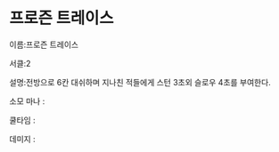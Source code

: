 # 프로즌 트레이스

이름:프로즌 트레이스

서클:2

설명:전방으로 6칸 대쉬하며 지나친 적들에게 스턴 3초외 슬로우 4초를 부여한다.

소모 마나 : 

쿨타임 : 

데미지 :